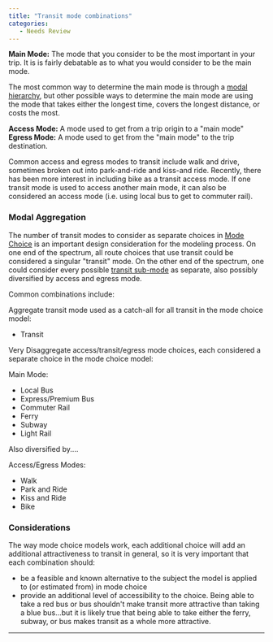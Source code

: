 ```yaml
---
title: "Transit mode combinations"
categories:
   - Needs Review
---
```


**Main Mode:** The mode that you consider to be the most important in your trip. It is is fairly debatable as to what you would consider to be the main mode.

The most common way to determine the main mode is through a [modal hierarchy](modal_hierarchy), but other possible ways to determine the main mode are using the mode that takes either the longest time, covers the longest distance, or costs the most.

**Access Mode:** A mode used to get from a trip origin to a "main mode"
**Egress Mode:** A mode used to get from the "main mode" to the trip destination.

Common access and egress modes to transit include walk and drive, sometimes broken out into park-and-ride and kiss-and ride. Recently, there has been more interest in including bike as a transit access mode. If one transit mode is used to access another main mode, it can also be considered an access mode (i.e. using local bus to get to commuter rail).

### Modal Aggregation

The number of transit modes to consider as separate choices in [Mode Choice](Mode_Choice) is an important design consideration for the modeling process. On one end of the spectrum, all route choices that use transit could be considered a singular "transit" mode. On the other end of the spectrum, one could consider every possible [transit sub-mode](transit_sub-mode) as separate, also possibly diversified by access and egress mode.

Common combinations include:

Aggregate transit mode used as a catch-all for all transit in the mode choice model:

-   Transit

Very Disaggregate access/transit/egress mode choices, each considered a separate choice in the mode choice model:

Main Mode:

-   Local Bus
-   Express/Premium Bus
-   Commuter Rail
-   Ferry
-   Subway
-   Light Rail

Also diversified by....

Access/Egress Modes:

-   Walk
-   Park and Ride
-   Kiss and Ride
-   Bike

### Considerations

The way mode choice models work, each additional choice will add an additional attractiveness to transit in general, so it is very important that each combination should:

-   be a feasible and known alternative to the subject the model is applied to (or estimated from) in mode choice
-   provide an additional level of accessibility to the choice. Being able to take a red bus or bus shouldn't make transit more attractive than taking a blue bus...but it is likely true that being able to take either the ferry, subway, or bus makes transit as a whole more attractive.

------------------------------------------------------------------------

